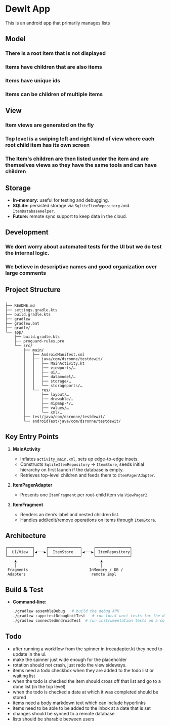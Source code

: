 # DewIt App
This is an android app that primarily manages lists
## Model
### There is a root item that is not displayed
### Items have children that are also items
### Items have unique ids
### Items can be children of multiple items
## View
### Item views are generated on the fly
### Top level is a swiping left and right kind of view where each root child item has its own screen
### The Item's children are then listed under the item and are themselves views so they have the same tools and can have children
## Storage
- **In-memory:** useful for testing and debugging.
- **SQLite:** persisted storage via `SqliteItemRepository` and `ItemDatabaseHelper`.
- **Future:** remote sync support to keep data in the cloud.
## Development
### We dont worry about automated tests for the UI but we do test the internal logic.
### We believe in descriptive names and good organization over large comments
  
## Project Structure

```
. 
├── README.md
├── settings.gradle.kts
├── build.gradle.kts
├── gradlew
├── gradlew.bat
├── gradle/
└── app/
    ├── build.gradle.kts
    ├── proguard-rules.pro
    └── src/
        ├── main/
        │   ├── AndroidManifest.xml
        │   ├── java/com/dsronne/testdewit/
        │   │   ├── MainActivity.kt
        │   │   ├── viewports/…
        │   │   ├── ui/…
        │   │   ├── datamodel/…
        │   │   ├── storage/…
        │   │   └── storageports/…
        │   └── res/
        │       ├── layout/…
        │       ├── drawable/…
        │       ├── mipmap-*/…
        │       ├── values/…
        │       └── xml/…
        ├── test/java/com/dsronne/testdewit/
        └── androidTest/java/com/dsronne/testdewit/
```

## Key Entry Points

1. **MainActivity**
   - Inflates `activity_main.xml`, sets up edge-to-edge insets.
   - Constructs `SqliteItemRepository` → `ItemStore`, seeds initial hierarchy on first launch if the database is empty.
   - Retrieves top-level children and feeds them to `ItemPagerAdapter`.

2. **ItemPagerAdapter**
   - Presents one `ItemFragment` per root-child item via `ViewPager2`.

3. **ItemFragment**
   - Renders an item’s label and nested children list.
   - Handles add/edit/remove operations on items through `ItemStore`.

## Architecture

```
┌───────────┐     ┌──────────────┐     ┌───────────────┐
│  UI/View  │◀───▶│  ItemStore   │◀───▶│ ItemRepository│
└───────────┘     └──────────────┘     └───────────────┘
    ▲                                     ▲
    │                                     │
 Fragments                           InMemory / DB /
 Adapters                             remote impl
```

## Build & Test

- **Command-line:**
  ```bash
  ./gradlew assembleDebug   # build the debug APK
  ./gradlew :app:testDebugUnitTest   # run local unit tests for the debug build
  ./gradlew connectedAndroidTest  # run instrumentation tests on a connected device/emulator
  ```

## Todo
- after running a workflow from the spinner in treeadapter.kt they need to update in the ui.
- make the spinner just wide enough for the placeholder
- rotation should not crash, just redo the view sideways.
- items need a todo checkbox when they are added to the todo list or waiting list
- when the todo is checked the item should cross off that list and go to a done list (in the top level)
- when the todo is checked a date at which it was completed should be stored
- items need a body markdown text which can include hyperlinks
- items need to be able to be added to the inbox at a date that is set
- changes should be synced to a remote database
- lists should be sharable between users